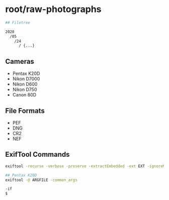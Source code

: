 # root/raw-photographs  

```bash
## Filetree

2020
  /05
    /24
      / {...}
```

## Cameras
- Pentax K20D
- Nikon D7000
- Nikon D600
- Nikon D750
- Canon 80D
## File Formats
- PEF
- DNG
- CR2
- NEF
## ExifTool Commands
```bash
exiftool -recurse -verbose -preserve -extractEmbedded -ext EXT -ignoreMinorErrors -if '' -echo TEXT -groupNames -groupHeadings -common_args SRC_FILE
```

```bash
## Pentax K20D 
exiftool -@ ARGFILE -common_args
```

```bash
-if 
$
```

